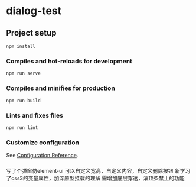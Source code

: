 # dialog-test

## Project setup
```
npm install
```

### Compiles and hot-reloads for development
```
npm run serve
```

### Compiles and minifies for production
```
npm run build
```

### Lints and fixes files
```
npm run lint
```

### Customize configuration
See [Configuration Reference](https://cli.vuejs.org/config/).
###
写了个弹窗仿element-ui
可以自定义宽高，自定义内容，自定义删除按钮
新学习了css3的变量属性，加深原型挂载的理解
需增加底层穿透，滚顶条禁止的功能
